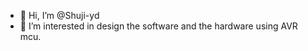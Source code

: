 - 👋 Hi, I’m @Shuji-yd
- 👀 I’m interested in design the software and the hardware using AVR mcu.

<!---
Shuji-yd/Shuji-yd is a ✨ special ✨ repository because its `README.md` (this file) appears on your GitHub profile.
You can click the Preview link to take a look at your changes.
--->
